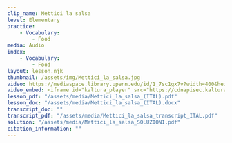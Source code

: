 ```yaml
---
clip_name: Mettici la salsa
level: Elementary
practice: 
    - Vocabulary: 
        - Food
media: Audio
index: 
    - Vocabulary: 
        - Food
layout: lesson.njk
thumbnail: /assets/img/Mettici_la_salsa.jpg
video: https://mediaspace.library.upenn.edu/id/1_7sc1gx7v?width=400&height=285&playerId=52628472
video_embed: <iframe id="kaltura_player" src="https://cdnapisec.kaltura.com/p/1147242/sp/114724200/embedIframeJs/uiconf_id/9757771/partner_id/1147242?iframeembed=true&playerId=kaltura_player&entry_id=1_7sc1gx7v&flashvars[streamerType]=auto&amp;flashvars[localizationCode]=en&amp;flashvars[sideBarContainer.plugin]=true&amp;flashvars[sideBarContainer.position]=left&amp;flashvars[sideBarContainer.clickToClose]=true&amp;flashvars[chapters.plugin]=true&amp;flashvars[chapters.layout]=vertical&amp;flashvars[chapters.thumbnailRotator]=false&amp;flashvars[streamSelector.plugin]=true&amp;flashvars[EmbedPlayer.SpinnerTarget]=videoHolder&amp;flashvars[dualScreen.plugin]=true&amp;flashvars[Kaltura.addCrossoriginToIframe]=true&amp;&wid=1_9fh99t6x" width="400" height="285" allowfullscreen webkitallowfullscreen mozAllowFullScreen allow="autoplay *; fullscreen *; encrypted-media *" sandbox="allow-downloads allow-forms allow-same-origin allow-scripts allow-top-navigation allow-pointer-lock allow-popups allow-modals allow-orientation-lock allow-popups-to-escape-sandbox allow-presentation allow-top-navigation-by-user-activation" frameborder="0" title="Mettici_la_salsa"></iframe>
lesson_pdf: "/assets/media/Mettici_la_salsa_(ITAL).pdf"
lesson_doc: "/assets/media/Mettici_la_salsa_(ITAL).docx"
transcript_doc: ""
transcript_pdf: "/assets/media/Mettici_la_salsa_transcript_ITAL.pdf"
solution: "/assets/media/Mettici_la_salsa_SOLUZIONI.pdf"
citation_information: ""
---
```

